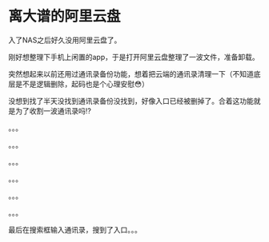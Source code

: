 # 离大谱的阿里云盘

入了NAS之后好久没用阿里云盘了。

刚好想整理下手机上闲置的app，于是打开阿里云盘整理了一波文件，准备卸载。

突然想起来以前还用过通讯录备份功能，想着把云端的通讯录清理一下（不知道底层是不是逻辑删除，起码也是个心理安慰😳）

没想到找了半天没找到通讯录备份没找到，好像入口已经被删掉了。合着这功能就是为了收割一波通讯录吗⁉️

。。。

。。。

。。。

。。。

。。。

。。。

最后在搜索框输入通讯录，搜到了入口。。。

<gitalk/>